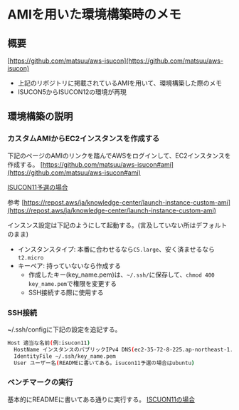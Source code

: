 # AMIを用いた環境構築時のメモ

## 概要

[https://github.com/matsuu/aws-isucon](https://github.com/matsuu/aws-isucon)

- 上記のリポジトリに掲載されているAMIを用いて、環境構築した際のメモ
- ISUCON5からISUCON12の環境が再現

## 環境構築の説明

### カスタムAMIからEC2インスタンスを作成する

下記のページのAMIのリンクを踏んでAWSをログインして、EC2インスタンスを作成する。
[https://github.com/matsuu/aws-isucon#ami](https://github.com/matsuu/aws-isucon#ami)

[ISUCON11予選の場合](https://console.aws.amazon.com/ec2/home?region=ap-northeast-1#ImageDetails:imageId=ami-0796be4f4814fc3d5)

参考
[https://repost.aws/ja/knowledge-center/launch-instance-custom-ami](https://repost.aws/ja/knowledge-center/launch-instance-custom-ami)

インスンス設定は下記のようにして起動する。(言及していない所はデフォルトのまま)

- インスタンスタイプ: 本番に合わせるなら`C5.large`、安く済ませるなら`t2.micro`
- キーペア: 持っていないなら作成する
  - 作成したキー(key_name.pem)は、`~/.ssh/`に保存して、`chmod 400 key_name.pem`で権限を変更する
  - SSH接続する際に使用する

### SSH接続

~/.ssh/configに下記の設定を追記する。

```bash
Host 適当な名前(例:isucon11)
  HostName インスタンスのパブリックIPv4 DNS(ec2-35-72-8-225.ap-northeast-1.compute.amazonaws.com)
  IdentityFile ~/.ssh/key_name.pem
  User ユーザー名(READMEに書いてある。isucon11予選の場合はubuntu)
```

### ベンチマークの実行

基本的にREADMEに書いてある通りに実行する。
[ISCUON11の場合](https://github.com/matsuu/aws-isucon/tree/main/isucon11-qualify#bench)

